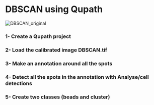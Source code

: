# DBSCAN using Qupath
![DBSCAN_original](https://user-images.githubusercontent.com/41480459/221807462-691ec9cb-4749-4757-831f-b5a27e4f5594.jpg)

### 1- Create a Qupath project  
### 2- Load the calibrated image DBSCAN.tif
### 3- Make an annotation around all the spots
### 4- Detect all the spots in the annotation with Analyse/cell detections
### 5- Create two classes (beads and cluster)
